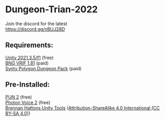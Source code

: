 # Dungeon-Trian-2022

Join the discord for the latest  <br />
https://discord.gg/nBUJ28D

## Requirements:

[Unity 2021.3.5/f1](https://unity3d.com/unity/whats-new/2021.3.5) (free)   <br />
[BNG VRIF 1.81](https://assetstore.unity.com/packages/templates/systems/vr-interaction-framework-161066) (paid)   <br />
[Synty Polygon Dungeon Pack](https://syntystore.com/products/polygon-dungeon-pack) (paid)  <br />

## Pre-Installed:

[PUN 2](https://assetstore.unity.com/packages/tools/network/pun-2-free-119922) (free)  <br />
[Photon Voice 2](https://assetstore.unity.com/packages/tools/audio/photon-voice-2-130518) (free) <br />
[Brennan Hattons Unity Tools](https://github.com/bh679/Unity-Tools) ([Attribution-ShareAlike 4.0 International (CC BY-SA 4.0)](https://creativecommons.org/licenses/by-sa/4.0/))<br />


